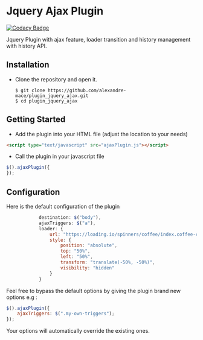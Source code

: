 # Jquery Ajax Plugin

[![Codacy Badge](https://api.codacy.com/project/badge/Grade/ee5c6afc3b3745d286f6c5e41c77ee37)](https://app.codacy.com/app/codacy_alexandre-mace/plugin_jquery_ajax?utm_source=github.com&utm_medium=referral&utm_content=alexandre-mace/plugin_jquery_ajax&utm_campaign=Badge_Grade_Dashboard)

Jquery Plugin with ajax feature, loader transition and history management with history API.
## Installation 
*   Clone the repository and open it.

		$ git clone https://github.com/alexandre-mace/plugin_jquery_ajax.git
		$ cd plugin_jquery_ajax

## Getting Started
* Add the plugin into your HTML file (adjust the location to your needs)
```html
<script type="text/javascript" src="ajaxPlugin.js"></script>
```
* Call the plugin in your javascript file
```javascript
$().ajaxPlugin({
});
```

## Configuration
Here is the default configuration of the plugin
```javascript
			destination: $("body"),
            ajaxTriggers: $("a"),
            loader: {
                url: "https://loading.io/spinners/coffee/index.coffee-cup-drink-loader.gif",
                style: {
                    position: "absolute",
                    top: "50%",
                    left: "50%",
                    transform: "translate(-50%, -50%)",
                    visibility: "hidden"
                }
            }
```
Feel free to bypass the default options by giving the plugin brand new options e.g :
```javascript
$().ajaxPlugin({
    ajaxTriggers: $(".my-own-triggers");
});
```
Your options will automatically override the existing ones.